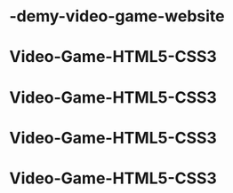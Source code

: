 # -demy-video-game-website
# Video-Game-HTML5-CSS3
# Video-Game-HTML5-CSS3
# Video-Game-HTML5-CSS3
# Video-Game-HTML5-CSS3
